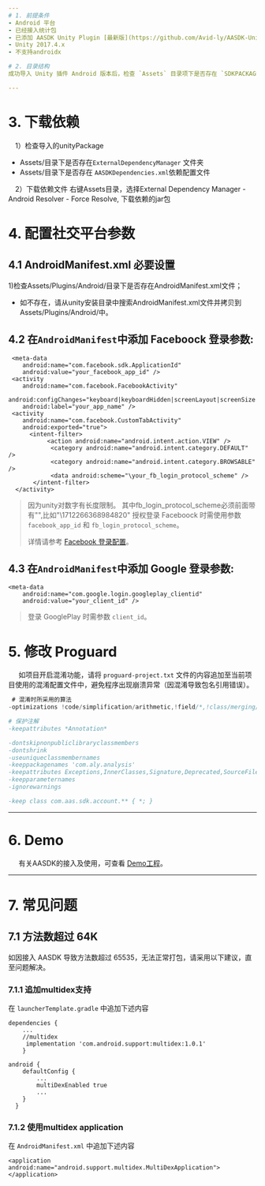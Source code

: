 ```yaml
---
# 1. 前提条件
- Android 平台
- 已经接入统计包
- 已添加 AASDK Unity Plugin [最新版](https://github.com/Avid-ly/AASDK-UnityPackage.git)
- Unity 2017.4.x
- 不支持androidx

# 2. 目录结构
成功导入 Unity 插件 Android 版本后，检查 `Assets` 目录项下是否存在 `SDKPACKAGE` 。

---
```

# 3. 下载依赖


&ensp;&ensp;1）检查导入的unityPackage
- Assets/目录下是否存在`ExternalDependencyManager` 文件夹
- Assets/目录下是否存在 `AASDKDependencies.xml`依赖配置文件

&ensp;&ensp;2）下载依赖文件
右键Assets目录，选择External Dependency Manager - Android Resolver - Force Resolve, 下载依赖的jar包
# 4. 配置社交平台参数
## 4.1 AndroidManifest.xml 必要设置

1)检查Assets/Plugins/Android/目录下是否存在AndroidManifest.xml文件；
- 如不存在，请从unity安装目录中搜索AndroidManifest.xml文件并拷贝到Assets/Plugins/Android/中。

## 4.2 在`AndroidManifest`中添加 Faceboock 登录参数:

```
 <meta-data
    android:name="com.facebook.sdk.ApplicationId"
    android:value="your_facebook_app_id" />
 <activity
    android:name="com.facebook.FacebookActivity"
    android:configChanges="keyboard|keyboardHidden|screenLayout|screenSize|orientation"
    android:label="your_app_name" />
 <activity
    android:name="com.facebook.CustomTabActivity"
    android:exported="true">
      <intent-filter>
           <action android:name="android.intent.action.VIEW" />
            <category android:name="android.intent.category.DEFAULT" />
            <category android:name="android.intent.category.BROWSABLE" />
            <data android:scheme="\your_fb_login_protocol_scheme" />
       </intent-filter>
  </activity>
```

>因为unity对数字有长度限制。 其中fb_login_protocol_scheme必须前面带有"\",比如"\1712266368984820"
> 授权登录 Faceboock 时需使用参数<code>facebook_app_id</code> 和 <code>fb_login_protocol_scheme</code>。
> 
> 详情请参考 [Facebook 登录配置](https://developers.facebook.com/docs/facebook-login/android/ "facebook docs")。

## 4.3 在`AndroidManifest`中添加 Google 登录参数:

```
<meta-data
    android:name="com.google.login.googleplay_clientid"
    android:value="your_client_id" />         
```

> 登录 GooglePlay 时需参数 `client_id`。

# 5. 修改 Proguard

&ensp;&ensp;&ensp;如项目开启混淆功能，请将 `proguard-project.txt` 文件的内容追加至当前项目使用的混淆配置文件中，避免程序出现崩溃异常（因混淆导致包名引用错误）。

```groovy
 # 混淆时所采用的算法
-optimizations !code/simplification/arithmetic,!field/*,!class/merging/*

# 保护注解
-keepattributes *Annotation*

-dontskipnonpubliclibraryclassmembers
-dontshrink
-useuniqueclassmembernames
-keeppackagenames 'com.aly.analysis'
-keepattributes Exceptions,InnerClasses,Signature,Deprecated,SourceFile,LineNumberTable,LocalVariable*Table,*Annotation*,Synthetic,EnclosingMethod
-keepparameternames
-ignorewarnings

-keep class com.aas.sdk.account.** { *; }

```
---
# 6. Demo
&ensp;&ensp;&ensp;有关AASDK的接入及使用，可查看 [Demo工程](https://github.com/Avid-ly/AASdk-Unity-Android-Demo)。

---
# 7. 常见问题
## 7.1 方法数超过 64K 
如因接入 AASDK 导致方法数超过 65535，无法正常打包，请采用以下建议，直至问题解决。
### 7.1.1 追加multidex支持
在 `launcherTemplate.gradle` 中追加下述内容
```
dependencies {
   	...
   	//multidex
   	 implementation 'com.android.support:multidex:1.0.1'
    }
	
android {
    defaultConfig {
	    ...
        multiDexEnabled true
		...
    }
  }
```
### 7.1.2 使用multidex application
在 `AndroidManifest.xml` 中追加下述内容

```
<application android:name="android.support.multidex.MultiDexApplication"></application>
```